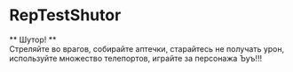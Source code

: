 # RepTestShutor
** Шутор! **  
  Стреляйте во врагов, собирайте аптечки, старайтесь не получать урон, используйте множество телепортов, играйте за персонажа Ъуъ!!!
